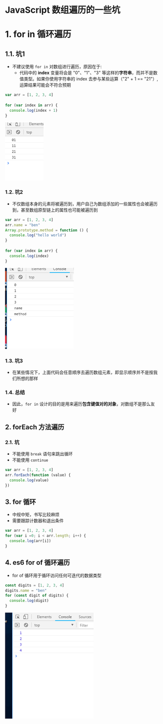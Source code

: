 # JavaScript 数组遍历的一些坑

# 1. for in 循环遍历 

## 1.1. 坑1

- 不建议使用 `for in`  对数组进行遍历，原因在于:
  - 代码中的 **index** 变量将会是 "0"、"1"、"3" 等这样的**字符串**，而并不是数值类型。如果你使用字符串的 index 去参与某些运算（"2" + 1 == "21"）,运算结果可能会不符合预期

``` javascript
var arr = [1, 2, 3, 4]

for (var index in arr) {
  console.log(index + 1)
}
```

![遍历01](./docs/media/遍历01.png)

### 1.2. 坑2

- 不仅数组本身的元素将被遍历到，用户自己为数组添加的一些属性也会被遍历到，甚至数组原型链上的属性也可能被遍历到

``` javascript
var arr = [1, 2, 3, 4]
arr.name = "ben"
Array.prototype.method = function () {
  console.log("hello world")
}

for (var index in arr) {
  console.log(index)
}
```

![遍历02](./docs/media/遍历02.png)

### 1.3. 坑3

- 在某些情况下，上面代码会任意顺序去遍历数组元素，即显示顺序并不是按我们所想的那样

### 1.4. 总结

- 因此，`for in`  设计的目的是用来遍历**包含键值对的对象**，对数组不是那么友好

## 2. forEach 方法遍历

### 2.1. 坑

- 不能使用 `break`  语句来跳出循环
- 不能使用 `continue` 

``` javascript
var arr = [1, 2, 3, 4]
arr.forEach(function (value) {
  console.log(value)
})
```

## 3. for 循环

- 中规中矩，书写比较麻烦
- 需要跟踪计数器和退出条件

``` javascript
var arr = [1, 2, 3, 4]
for (var i =0; i < arr.length; i++) {
  console.log(arr[i])
}
```

## 4. es6 for of 循环遍历

- for of 循环用于循环访问任何可迭代的数据类型

``` javascript
const digits = [1, 2, 3, 4]
digits.name = "ben"
for (const digit of digits) {
  console.log(digit)
}
```

![遍历03](./docs/media/遍历03.png)